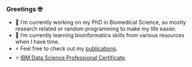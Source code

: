 ### Greetings 🤓

- 🔭 I’m currently working on my PhD in Biomedical Science, so mostly research related or random programming to make my life easier.
- 🌱 I’m currently learning bioinformatics skills from various resources when I have time.
- ⚡ Feel free to check out my [publications](https://stuartclayton.me/publications).
- ⚡ [IBM Data Science Professional Certificate](https://www.credly.com/badges/8b683bf2-c674-4285-a637-7c35e427850a/public_url).

<!--
**sclayton33/sclayton33** is a ✨ _special_ ✨ repository because its `README.md` (this file) appears on your GitHub profile.

Here are some ideas to get you started:

- 🔭 I’m currently working on ...
- 🌱 I’m currently learning ...
- 👯 I’m looking to collaborate on ...
- 🤔 I’m looking for help with ...
- 💬 Ask me about ...
- 📫 How to reach me: ...
- 😄 Pronouns: ...
- ⚡ Fun fact: .......
-->
